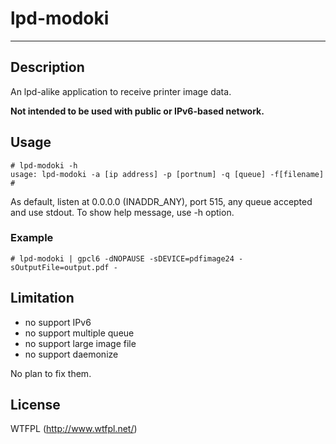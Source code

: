 # lpd-modoki

---
## Description

An lpd-alike application to receive printer image data.

**Not intended to be used with public or IPv6-based network.**


## Usage

```
# lpd-modoki -h
usage: lpd-modoki -a [ip address] -p [portnum] -q [queue] -f[filename]
#
```

As default, listen at 0.0.0.0 (INADDR_ANY), port 515, any queue accepted and use stdout. To show help message, use -h option.

### Example

```
# lpd-modoki | gpcl6 -dNOPAUSE -sDEVICE=pdfimage24 -sOutputFile=output.pdf -
```

## Limitation

- no support IPv6
- no support multiple queue
- no support large image file
- no support daemonize

No plan to fix them.

## License

WTFPL (http://www.wtfpl.net/)
